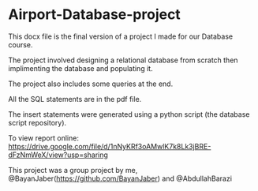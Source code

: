 # Airport-Database-project

This docx file is the final version of a project I made for our Database course.

The project involved designing a relational database from scratch then implimenting the database and populating it.

The project also includes some queries at the end.

All the SQL statements are in the pdf file.

The insert statements were generated using a python script (the database script repository).

To view report online:
https://drive.google.com/file/d/1nNyKRf3oAMwlK7k8Lk3jBRE-dFzNmWeX/view?usp=sharing 

This project was a group project by me, @BayanJaber(https://github.com/BayanJaber) and @AbdullahBarazi
